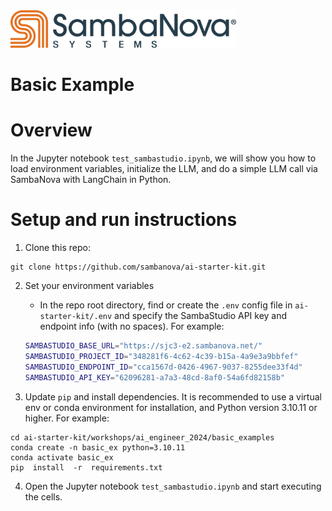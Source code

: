 <a href="https://sambanova.ai/">
<picture>
 <source media="(prefers-color-scheme: dark)" srcset="../../../images/SambaNova-light-logo-1.png" height="60">
  <img alt="SambaNova logo" src="../../../images/SambaNova-dark-logo-1.png" height="60">
</picture>
</a>

Basic Example
====================

# Overview

In the Jupyter notebook `test_sambastudio.ipynb`, we will show you how to load environment variables, initialize the LLM, and do a simple LLM call via SambaNova with LangChain in Python. 
  
# Setup and run instructions

1. Clone this repo:
```
git clone https://github.com/sambanova/ai-starter-kit.git 
```

2. Set your environment variables
   - In the repo root directory, find or create the `.env` config file in `ai-starter-kit/.env` and specify the SambaStudio API key and endpoint info (with no spaces). For example:
    ``` bash
    SAMBASTUDIO_BASE_URL="https://sjc3-e2.sambanova.net/"
    SAMBASTUDIO_PROJECT_ID="348281f6-4c62-4c39-b15a-4a9e3a9bbfef"
    SAMBASTUDIO_ENDPOINT_ID="cca1567d-0426-4967-9037-8255dee33f4d"
    SAMBASTUDIO_API_KEY="62096281-a7a3-48cd-8af0-54a6fd82158b"
    ```

2. Update `pip` and install dependencies. It is recommended to use a virtual env or conda environment for installation, and Python version 3.10.11 or higher. For example: 
```
cd ai-starter-kit/workshops/ai_engineer_2024/basic_examples
conda create -n basic_ex python=3.10.11
conda activate basic_ex
pip  install  -r  requirements.txt
```

4. Open the Jupyter notebook `test_sambastudio.ipynb` and start executing the cells. 
